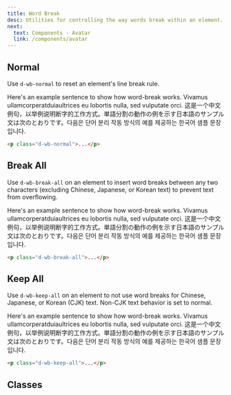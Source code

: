 ```yaml
---
title: Word Break
desc: Utilities for controlling the way words break within an element.
next:
  text: Components - Avatar
  link: /components/avatar
---
```


## Normal

Use `d-wb-normal` to reset an element's line break rule.

<code-well-header class="d-fl-center d-p24 d-bgc-purple-100 d-bgo50 d-w100p d-hmn102" custom>
  <div class="d-bgc-purple-200 d-py8 d-px16 d-bar8 lg:d-w216 d-w332">
    <p class="d-fs18 d-wb-normal">Here's an example sentence to show how word-break works. Vivamus ullamcorperatduiaultrices eu lobortis nulla, sed vulputate orci. 这是一个中文例句，以举例说明断字的工作方式。単語分割の動作の例を示す日本語のサンプル文は次のとおりです。다음은 단어 분리 작동 방식의 예를 제공하는 한국어 샘플 문장입니다.</p>
  </div>
</code-well-header>

```html
<p class="d-wb-normal">...</p>
```

## Break All

Use `d-wb-break-all` on an element to insert word breaks between any two characters (excluding Chinese, Japanese, or Korean text) to prevent text from overflowing.

<code-well-header class="d-fl-center d-p24 d-bgc-green-100 d-bgo50 d-w100p d-hmn102" custom>
  <div class="d-bgc-green-200 d-py8 d-px16 d-bar8 lg:d-w216 d-w332">
    <p class="d-fs18 d-wb-break-all">Here's an example sentence to show how word-break works. Vivamus ullamcorperatduiaultrices eu lobortis nulla, sed vulputate orci. 这是一个中文例句，以举例说明断字的工作方式。単語分割の動作の例を示す日本語のサンプル文は次のとおりです。다음은 단어 분리 작동 방식의 예를 제공하는 한국어 샘플 문장입니다.</p>
  </div>
</code-well-header>

```html
<p class="d-wb-break-all">...</p>
```

## Keep All

Use `d-wb-keep-all` on an element to not use word breaks for Chinese, Japanese, or Korean (CJK) text. Non-CJK text behavior is set to normal.

<code-well-header class="d-fl-center d-p24 d-bgc-magenta-100 d-bgo50 d-w100p d-hmn102" custom>
  <div class="d-bgc-magenta-100 d-py8 d-px16 d-bar8 lg:d-w216 d-w332">
    <p class="d-fs18 d-wb-keep-all">Here's an example sentence to show how word-break works. Vivamus ullamcorperatduiaultrices eu lobortis nulla, sed vulputate orci. 这是一个中文例句，以举例说明断字的工作方式。単語分割の動作の例を示す日本語のサンプル文は次のとおりです。다음은 단어 분리 작동 방식의 예를 제공하는 한국어 샘플 문장입니다.</p>
  </div>
</code-well-header>

```html
<p class="d-wb-keep-all">...</p>
```

## Classes

<utility-class-table>
  <template #content>
    <tbody>
      <tr v-for="i in ['normal', 'break-all', 'keep-all', 'unset']">
        <th scope="row" class="d-ff-mono d-fc-purple d-fw-normal d-fs12">.d-wb-{{ i }}</th>
        <td class="d-ff-mono d-fc-orange d-fs12">word-break: {{ i }} !important;</td>
      </tr>
    </tbody>
  </template>
</utility-class-table>
